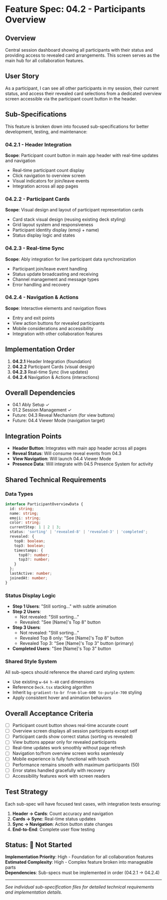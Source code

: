# Feature Spec: 04.2 - Participants Overview

## Overview
Central session dashboard showing all participants with their status and providing access to revealed card arrangements. This screen serves as the main hub for all collaboration features.

## User Story
As a participant, I can see all other participants in my session, their current status, and access their revealed card selections from a dedicated overview screen accessible via the participant count button in the header.

## Sub-Specifications

This feature is broken down into focused sub-specifications for better development, testing, and maintenance:

### 04.2.1 - Header Integration
**Scope**: Participant count button in main app header with real-time updates and navigation
- Real-time participant count display
- Click navigation to overview screen
- Visual indicators for join/leave events
- Integration across all app pages

### 04.2.2 - Participant Cards
**Scope**: Visual design and layout of participant representation cards
- Card stack visual design (reusing existing deck styling)
- Grid layout system and responsiveness  
- Participant identity display (emoji + name)
- Status display logic and states

### 04.2.3 - Real-time Sync
**Scope**: Ably integration for live participant data synchronization
- Participant join/leave event handling
- Status update broadcasting and receiving
- Channel management and message types
- Error handling and recovery

### 04.2.4 - Navigation & Actions
**Scope**: Interactive elements and navigation flows
- Entry and exit points
- View action buttons for revealed participants
- Mobile considerations and accessibility
- Integration with other collaboration features

## Implementation Order
1. **04.2.1** Header Integration (foundation)
2. **04.2.2** Participant Cards (visual design)  
3. **04.2.3** Real-time Sync (live updates)
4. **04.2.4** Navigation & Actions (interactions)

## Overall Dependencies
- 04.1 Ably Setup ✓
- 01.2 Session Management ✓
- Future: 04.3 Reveal Mechanism (for view buttons)
- Future: 04.4 Viewer Mode (navigation target)

## Integration Points
- **Header Button**: Integrates with main app header across all pages
- **Reveal Status**: Will consume reveal events from 04.3
- **View Navigation**: Will launch 04.4 Viewer Mode
- **Presence Data**: Will integrate with 04.5 Presence System for activity

## Shared Technical Requirements

### Data Types
```typescript
interface ParticipantOverviewData {
  id: string;
  name: string;
  emoji: string;
  color: string;
  currentStep: 1 | 2 | 3;
  status: 'sorting' | 'revealed-8' | 'revealed-3' | 'completed';
  revealed: {
    top8: boolean;
    top3: boolean;
    timestamps: {
      top8?: number;
      top3?: number;
    }
  };
  lastActive: number;
  joinedAt: number;
}
```

### Status Display Logic
- **Step 1 Users**: "Still sorting..." with subtle animation
- **Step 2 Users**: 
  - Not revealed: "Still sorting..."
  - Revealed: "See [Name]'s Top 8" button
- **Step 3 Users**:
  - Not revealed: "Still sorting..." 
  - Revealed Top 8 only: "See [Name]'s Top 8" button
  - Revealed Top 3: "See [Name]'s Top 3" button (primary)
- **Completed Users**: "See [Name]'s Top 3" button

### Shared Style System
All sub-specs should reference the shared card styling system:
- Use existing `w-64 h-40` card dimensions
- Reference `Deck.tsx` stacking algorithm  
- Inherit `bg-gradient-to-br from-blue-600 to-purple-700` styling
- Apply consistent hover and animation behaviors

## Overall Acceptance Criteria
- [ ] Participant count button shows real-time accurate count
- [ ] Overview screen displays all session participants except self
- [ ] Participant cards show correct status (sorting vs revealed)
- [ ] View buttons appear only for revealed participants
- [ ] Real-time updates work smoothly without page refresh
- [ ] Navigation to/from overview screen works seamlessly
- [ ] Mobile experience is fully functional with touch
- [ ] Performance remains smooth with maximum participants (50)
- [ ] Error states handled gracefully with recovery
- [ ] Accessibility features work with screen readers

## Test Strategy
Each sub-spec will have focused test cases, with integration tests ensuring:
1. **Header → Cards**: Count accuracy and navigation
2. **Cards → Sync**: Real-time status updates
3. **Sync → Navigation**: Action button state changes
4. **End-to-End**: Complete user flow testing

## Status: 🔴 Not Started

**Implementation Priority**: High - Foundation for all collaboration features  
**Estimated Complexity**: High - Complex feature broken into manageable parts  
**Dependencies**: Sub-specs must be implemented in order (04.2.1 → 04.2.4)

---

*See individual sub-specification files for detailed technical requirements and implementation details.*